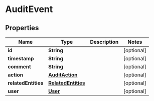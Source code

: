 
# AuditEvent

## Properties
Name | Type | Description | Notes
------------ | ------------- | ------------- | -------------
**id** | **String** |  |  [optional]
**timestamp** | **String** |  |  [optional]
**comment** | **String** |  |  [optional]
**action** | [**AuditAction**](AuditAction.md) |  |  [optional]
**relatedEntities** | [**RelatedEntities**](RelatedEntities.md) |  |  [optional]
**user** | [**User**](User.md) |  |  [optional]



